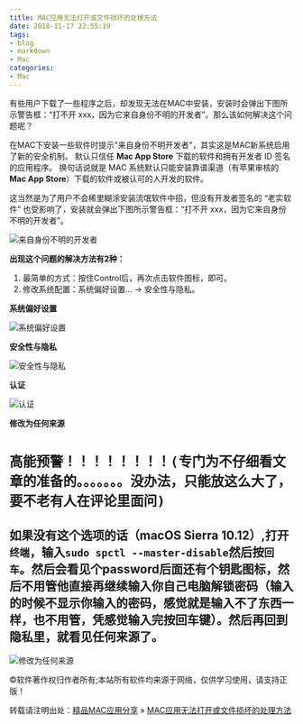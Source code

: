 ```yaml
---
title: MAC应用无法打开或文件损坏的处理方法
date: 2018-11-17 22:55:19
tags:
- blog
- markdown 
- Mac
categories:
- Mac
---
```


有些用户下载了一些程序之后，却发现无法在MAC中安装，安装时会弹出下图所示警告框：“打不开 xxx，因为它来自身份不明的开发者”。那么该如何解决这个问题呢？

在MAC下安装一些软件时提示"来自身份不明开发者"，其实这是MAC新系统启用了新的安全机制。
默认只信任 **Mac App Store** 下载的软件和拥有开发者 ID 签名的应用程序。
换句话说就是 MAC 系统默认只能安装靠谱渠道（有苹果审核的 **Mac App Store**）下载的软件或被认可的人开发的软件。

这当然是为了用户不会稀里糊涂安装流氓软件中招，但没有开发者签名的 “老实软件” 也受影响了，安装就会弹出下图所示警告框：“打不开 xxx，因为它来自身份不明的开发者”。

<!--more-->

![来自身份不明的开发者](http://img.xclient.info/attachment/cdn/large/006ehIt6jw1execfbx4xnj30nc0b6dgh.jpg)

**出现这个问题的解决方法有2种：**

1. 最简单的方式：按住Control后，再次点击软件图标，即可。
2. 修改系统配置：系统偏好设置... -> 安全性与隐私。

**系统偏好设置**

![系统偏好设置](http://ww2.sinaimg.cn/large/006ehIt6jw1exed22xlgpj30os0m6ae7.jpg)

**安全性与隐私**

![安全性与隐私](http://ww2.sinaimg.cn/large/006ehIt6jw1exed2kg4wbj30oe0jqtbd.jpg)

**认证**

![认证](http://ww3.sinaimg.cn/large/006ehIt6jw1execf3f31tj30om0cwjs4.jpg)

**修改为任何来源**

# `高能预警！！！！！！！！(专门为不仔细看文章的准备的。。。。。。。没办法，只能放这么大了，要不老有人在评论里面问)`

## 如果没有这个选项的话（macOS Sierra 10.12）,打开`终端`，输入`sudo spctl --master-disable`然后按`回车`。然后会看见个password后面还有个钥匙图标，然后不用管他直接再继续输入你自己电脑解锁密码（输入的时候不显示你输入的密码，感觉就是输入不了东西一样，也不用管，凭感觉输入完按回车键）。然后再回到隐私里，就看见任何来源了。

![修改为任何来源](http://ww2.sinaimg.cn/large/006ehIt6jw1exed0cuqtyj30oe0js77b.jpg)

©软件著作权归作者所有;本站所有软件均来源于网络，仅供学习使用，请支持正版！

转载请注明出处：[精品MAC应用分享](http://xclient.info/) » [MAC应用无法打开或文件损坏的处理方法](http://xclient.info/a/74559ea2-7870-b992-ed53-52a9d988e382.html)